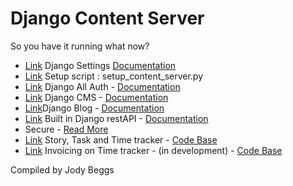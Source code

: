 # Django Content Server

So you have it running what now?

* [Link](site_server/README.md) Django Settings [Documentation](https://docs.djangoproject.com/en/3.1/)
* [Link](README.md) Setup script : setup_content_server.py
* [Link](allauth/README.md) Django All Auth - [Documentation](https://django-allauth.readthedocs.io/en/latest/)
* [Link](cms/README.md) Django CMS - [Documentation](https://readthedocs.org/projects/django-cms/)
* [Link](djangocms_blog/README.md)Django Blog - [Documentation](https://djangocms-blog.readthedocs.io/en/latest/)
* [Link](api/README.md) Built in Django restAPI - [Documentation](https://www.django-rest-framework.org/)
* Secure - [Read More](https://docs.djangoproject.com/en/3.1/topics/security/)
* [Link](tracker/README.md) Story, Task and Time tracker - [Code Base](https://pypi.org/project/django-tasktracker/)
* [Link](invoicing/README.md) Invoicing on Time tracker - (in development) - [Code Base](https://pypi.org/project/django-invoicing/)

Compiled by Jody Beggs